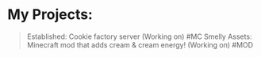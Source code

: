 # My Projects:
> Established: Cookie factory server (Working on) #MC 
> Smelly Assets: Minecraft mod that adds cream & cream energy! (Working on) #MOD 
